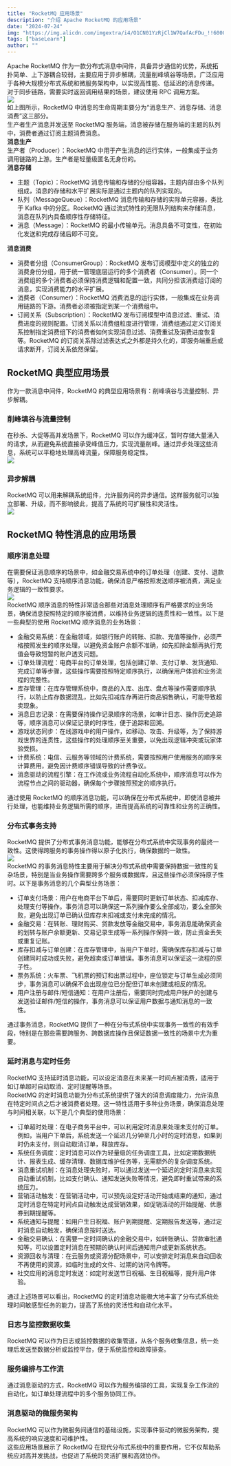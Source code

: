 ```yaml
---
title: "RocketMQ 应用场景"
description: "介绍 Apache RocketMQ 的应用场景"
date: "2024-07-24"
img: "https://img.alicdn.com/imgextra/i4/O1CN01YzRjCl1W7QafAcFDu_!!6000000002741-2-tps-496-220.png"
tags: ["baseLearn"]
author: ""
---
```


Apache RocketMQ 作为一款分布式消息中间件，具备异步通信的优势，系统拓扑简单、上下游耦合较弱，主要应用于异步解耦，流量削峰填谷等场景。广泛应用于各种大规模分布式系统和微服务架构中，以实现高性能、低延迟的消息传递。<br />对于同步链路，需要实时返回调用结果的场景，建议使用 RPC 调用方案。<br />![](https://img.alicdn.com/imgextra/i3/O1CN01DGgky71iIDJ8IhOAb_!!6000000004389-0-tps-2080-820.jpg)<br />如上图所示，RocketMQ 中消息的生命周期主要分为“消息生产、消息存储、消息消费”这三部分。<br />生产者生产消息并发送至 RocketMQ 服务端，消息被存储在服务端的主题的队列中，消费者通过订阅主题消费消息。<br />**消息生产**<br />生产者（Producer）：RocketMQ 中用于产生消息的运行实体，一般集成于业务调用链路的上游。生产者是轻量级匿名无身份的。<br />**消息存储**

- 主题（Topic）：RocketMQ 消息传输和存储的分组容器，主题内部由多个队列组成，消息的存储和水平扩展实际是通过主题内的队列实现的。
- 队列（MessageQueue）：RocketMQ 消息传输和存储的实际单元容器，类比于 Kafka 中的分区。RocketMQ 通过流式特性的无限队列结构来存储消息，消息在队列内具备顺序性存储特征。
- 消息（Message）：RocketMQ 的最小传输单元。消息具备不可变性，在初始化发送和完成存储后即不可变。

**消息消费**

- 消费者分组（ConsumerGroup）：RocketMQ 发布订阅模型中定义的独立的消费身份分组，用于统一管理底层运行的多个消费者（Consumer）。同一个消费组的多个消费者必须保持消费逻辑和配置一致，共同分担该消费组订阅的消息，实现消费能力的水平扩展。
- 消费者（Consumer）：RocketMQ 消费消息的运行实体，一般集成在业务调用链路的下游。消费者必须被指定到某一个消费组中。
- 订阅关系（Subscription）：RocketMQ 发布订阅模型中消息过滤、重试、消费进度的规则配置。订阅关系以消费组粒度进行管理，消费组通过定义订阅关系控制指定消费组下的消费者如何实现消息过滤、消费重试及消费进度恢复等。RocketMQ 的订阅关系除过滤表达式之外都是持久化的，即服务端重启或请求断开，订阅关系依然保留。
<a name="mT5Bb"></a>
## RocketMQ 典型应用场景
作为一款消息中间件，RocketMQ 的典型应用场景有：削峰填谷与流量控制、异步解耦。
<a name="B18ct"></a>
### 削峰填谷与流量控制
在秒杀、大促等高并发场景下，RocketMQ 可以作为缓冲区，暂时存储大量涌入的请求，从而避免系统直接承受峰值压力，实现流量削峰。通过异步处理这些消息，系统可以平稳地处理高峰流量，保障服务稳定性。<br />![](https://img.alicdn.com/imgextra/i3/O1CN01ET1REG1oMETfVvLa3_!!6000000005210-0-tps-1374-1434.jpg)
<a name="D7J8M"></a>
### 异步解耦
RocketMQ 可以用来解耦系统组件，允许服务间的异步通信。这样服务就可以独立部署、升级，而不影响彼此，提高了系统的可扩展性和灵活性。<br />![](https://img.alicdn.com/imgextra/i3/O1CN01KySEA71cBRlIBPuBl_!!6000000003562-0-tps-2080-632.jpg)
<a name="ieBxl"></a>
## RocketMQ 特性消息的应用场景
<a name="sESth"></a>
### 顺序消息处理
在需要保证消息顺序的场景中，如金融交易系统中的订单处理（创建、支付、退款等），RocketMQ 支持顺序消息功能，确保消息严格按照发送顺序被消费，满足业务逻辑的一致性要求。<br />![](https://img.alicdn.com/imgextra/i4/O1CN01L82VJW1JleMukRO63_!!6000000001069-0-tps-2078-448.jpg)<br />RocketMQ 顺序消息的特性非常适合那些对消息处理顺序有严格要求的业务场景，确保消息按照特定的顺序被消费，以维持业务逻辑的连贯性和一致性。以下是一些典型的使用 RocketMQ 顺序消息的业务场景：

- 金融交易系统：在金融领域，如银行账户的转账、扣款、充值等操作，必须严格按照发生的顺序处理，以避免资金账户余额不准确，如先扣除金额再执行充值会导致短暂的账户透支问题。
- 订单处理流程：电商平台的订单处理，包括创建订单、支付订单、发货通知、完成订单等步骤，这些操作需要按照特定顺序执行，以确保用户体验和业务流程的完整性。
- 库存管理：在库存管理系统中，商品的入库、出库、盘点等操作需要顺序执行，以防止库存数据混乱，比如先扣减库存再进行商品销售确认，可能导致超卖现象。
- 消息日志记录：在需要保持操作记录顺序的场景，如审计日志、操作历史追踪等，顺序消息可以保证记录的时序性，便于追踪和回溯。
- 游戏状态同步：在线游戏中的用户操作，如移动、攻击、升级等，为了保持游戏世界的连贯性，这些操作的处理顺序至关重要，以免出现逻辑冲突或玩家体验受损。
- 计费系统：电信、云服务等领域的计费系统，需要按照用户使用服务的顺序来计算费用，避免因计费顺序错误导致的计费争议。
- 消息驱动的流程引擎：在工作流或业务流程自动化系统中，顺序消息可以作为流程节点之间的驱动器，确保每个步骤按照预定的顺序执行。

通过使用 RocketMQ 的顺序消息功能，可以确保在分布式系统中，即使消息被并行处理，也能维持业务逻辑所需的顺序，进而提高系统的可靠性和业务的正确性。
<a name="T2bKt"></a>
### 分布式事务支持
RocketMQ 提供了分布式事务消息功能，能够在分布式系统中实现事务的最终一致性。这使得跨服务的事务操作得以原子化执行，确保数据的一致性。<br />![](https://img.alicdn.com/imgextra/i1/O1CN01eD6WNy1wXEvJ54asV_!!6000000006317-0-tps-2074-758.jpg)<br />RocketMQ 的事务消息特性主要用于解决分布式系统中需要保持数据一致性的复杂场景，特别是当业务操作需要跨多个服务或数据库，且这些操作必须保持原子性时。以下是事务消息的几个典型业务场景：

- 订单支付场景：用户在电商平台下单后，需要同时更新订单状态、扣减库存、处理支付等操作。事务消息可以确保这一系列操作要么全部成功，要么全部失败，避免出现订单已确认但库存未扣减或支付未完成的情况。
- 金融交易：在转账、理财购买、贷款发放等金融交易中，事务消息能确保资金的划转与账户余额更新、交易记录生成等一系列操作保持一致，防止资金丢失或重复记账。
- 库存扣减与订单创建：在库存管理中，当用户下单时，需确保库存扣减与订单创建同时成功或失败，避免超卖或订单错误。事务消息可以保证这一流程的原子性。
- 票务系统：火车票、飞机票的预订和出票过程中，座位锁定与订单生成必须同步，事务消息可以确保不会出现座位已分配但订单未创建或相反的情况。
- 用户注册与邮件/短信通知：在用户注册后，需要同时完成用户账户的创建与发送验证邮件/短信的操作，事务消息可以保证用户数据与通知消息的一致性。

通过事务消息，RocketMQ 提供了一种在分布式系统中实现事务一致性的有效手段，特别是在那些需要跨服务、跨数据库操作且保证数据一致性的场景中尤为重要。
<a name="Mzzwv"></a>
### 延时消息与定时任务
RocketMQ 支持延时消息功能，可以设定消息在未来某一时间点被消费，适用于如订单超时自动取消、定时提醒等场景。<br />RocketMQ 的定时消息功能为分布式系统提供了强大的消息调度能力，允许消息在特定时间点之后才被消费者处理。这一特性适用于多种业务场景，确保消息处理与时间相关联，以下是几个典型的使用场景：

- 订单超时处理：在电子商务平台中，可以利用定时消息来处理未支付的订单。例如，当用户下单后，系统发送一个延迟几分钟至几小时的定时消息，如果到时仍未支付，则自动取消订单，释放库存。
- 系统任务调度：定时消息可以作为轻量级的任务调度工具，比如定期数据统计、报表生成、缓存清理、数据库维护任务等，无需额外的复杂调度系统。
- 消息重试机制：在消息处理失败时，可以通过发送一个延迟的定时消息来实现自动重试机制，比如支付确认、通知发送失败等情况，避免即时重试带来的系统压力。
- 营销活动触发：在营销活动中，可以预先设定好活动开始或结束的通知，通过定时消息在特定时间点自动触发达成营销效果，如促销活动的开始提醒、优惠券到期提醒等。
- 系统通知与提醒：如用户生日祝福、账户到期提醒、定期报告发送等，通过定时消息自动触发，确保消息按时送达。
- 金融交易确认：在需要一定时间确认的金融交易中，如转账确认、贷款审批通知等，可以设置定时消息在预期的确认时间后通知用户或更新系统状态。
- 资源回收与清理：在云服务或资源分配场景中，可以安排定时消息来自动回收不再使用的资源，如临时生成的文件、过期的访问令牌等。
- 社交应用的消息定时发送：如定时发送节日祝福、生日祝福等，提升用户体验。

通过上述场景可以看出，RocketMQ 的定时消息功能极大地丰富了分布式系统处理时间敏感型任务的能力，提高了系统的灵活性和自动化水平。
<a name="SnpRo"></a>
### 日志与监控数据收集
RocketMQ 可以作为日志或监控数据的收集管道，从各个服务收集信息，统一处理后发送至数据分析或监控平台，便于系统监控和故障排查。
<a name="Zpvkh"></a>
### 服务编排与工作流
通过消息驱动的方式，RocketMQ 可以作为服务编排的工具，实现复杂工作流的自动化，如订单处理流程中的多个服务协同工作。
<a name="Jsszm"></a>
### 消息驱动的微服务架构
RocketMQ 可以作为微服务间通信的基础设施，实现事件驱动的微服务架构，提高系统的响应速度和可维护性。<br />这些应用场景展示了 RocketMQ 在现代分布式系统中的重要作用，它不仅帮助系统应对高并发挑战，也促进了系统的灵活扩展和高效协作。

